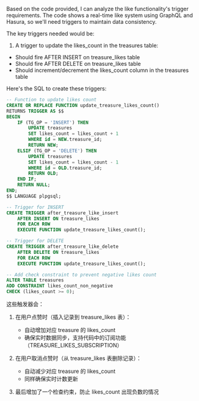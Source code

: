 Based on the code provided, I can analyze the like functionality's trigger requirements. The code shows a real-time like system using GraphQL and Hasura, so we'll need triggers to maintain data consistency.

The key triggers needed would be:

1. A trigger to update the likes_count in the treasures table:
- Should fire AFTER INSERT on treasure_likes table
- Should fire AFTER DELETE on treasure_likes table
- Should increment/decrement the likes_count column in the treasures table

Here's the SQL to create these triggers:

```sql
-- Function to update likes count
CREATE OR REPLACE FUNCTION update_treasure_likes_count()
RETURNS TRIGGER AS $$
BEGIN
    IF (TG_OP = 'INSERT') THEN
        UPDATE treasures
        SET likes_count = likes_count + 1
        WHERE id = NEW.treasure_id;
        RETURN NEW;
    ELSIF (TG_OP = 'DELETE') THEN
        UPDATE treasures
        SET likes_count = likes_count - 1
        WHERE id = OLD.treasure_id;
        RETURN OLD;
    END IF;
    RETURN NULL;
END;
$$ LANGUAGE plpgsql;

-- Trigger for INSERT
CREATE TRIGGER after_treasure_like_insert
    AFTER INSERT ON treasure_likes
    FOR EACH ROW
    EXECUTE FUNCTION update_treasure_likes_count();

-- Trigger for DELETE
CREATE TRIGGER after_treasure_like_delete
    AFTER DELETE ON treasure_likes
    FOR EACH ROW
    EXECUTE FUNCTION update_treasure_likes_count();

-- Add check constraint to prevent negative likes count
ALTER TABLE treasures
ADD CONSTRAINT likes_count_non_negative
CHECK (likes_count >= 0);
```

这些触发器会：

1. 在用户点赞时（插入记录到 treasure_likes 表）：
   - 自动增加对应 treasure 的 likes_count
   - 确保实时数据同步，支持代码中的订阅功能（TREASURE_LIKES_SUBSCRIPTION）

2. 在用户取消点赞时（从 treasure_likes 表删除记录）：
   - 自动减少对应 treasure 的 likes_count
   - 同样确保实时计数更新

3. 最后增加了一个检查约束，防止 likes_count 出现负数的情况
